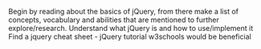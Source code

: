 Begin by reading about the basics of jQuery, from there make a list of concepts, vocabulary and abilities that are mentioned to further explore/research.
Understand what jQuery is and how to use/implement it
Find a jquery cheat sheet - jQuery tutorial w3schools would be beneficial

